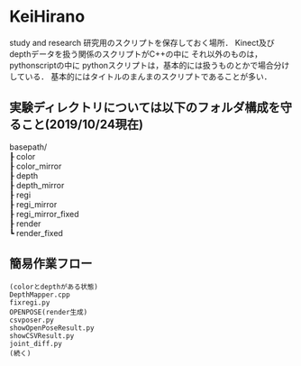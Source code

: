 # KeiHirano
study and research
研究用のスクリプトを保存しておく場所．
Kinect及びdepthデータを扱う関係のスクリプトがC++の中に
それ以外のものは，pythonscriptの中に
pythonスクリプトは，基本的には扱うものとかで場合分けしている．
基本的にはタイトルのまんまのスクリプトであることが多い．

## 実験ディレクトリについては以下のフォルダ構成を守ること(2019/10/24現在)
basepath/  
┠  color  
┠  color_mirror  
┠  depth  
┠  depth_mirror  
┠  regi  
┠  regi_mirror  
┠  regi_mirror_fixed  
┠  render  
┗  render_fixed

## 簡易作業フロー
```
(colorとdepthがある状態)
DepthMapper.cpp
fixregi.py
OPENPOSE(render生成)
csvposer.py
showOpenPoseResult.py
showCSVResult.py
joint_diff.py
(続く)
```
